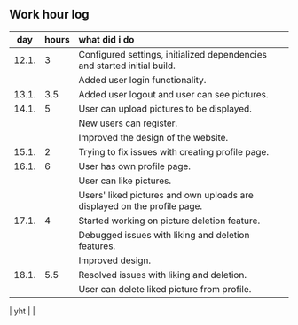 ## Work hour log

| day | hours | what did i do  |
| :----:|:-----| :-----|
| 12.1. | 3    | Configured settings, initialized dependencies and started initial build. |
|       |      | Added user login functionality. |
| 13.1. | 3.5  | Added user logout and user can see pictures. |
| 14.1. | 5    | User can upload pictures to be displayed. |
|       |      | New users can register. |
|       |      | Improved the design of the website. |
| 15.1. | 2    | Trying to fix issues with creating profile page. |
| 16.1. | 6    | User has own profile page. |
|       |      | User can like pictures. |
|       |      | Users' liked pictures and own uploads are displayed on the profile page. |
| 17.1. | 4    | Started working on picture deletion feature.  |
|       |      | Debugged issues with liking and deletion features. |
|       |      | Improved design. |
| 18.1. | 5.5  | Resolved issues with liking and deletion. |
|       |      | User can delete liked picture from profile. |


| yht   |      |